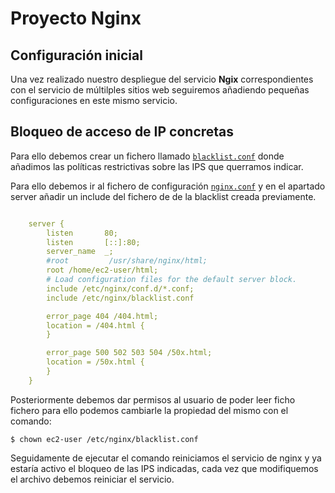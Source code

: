 # Proyecto Nginx

## Configuración inicial

Una vez realizado nuestro despliegue del servicio **Ngix** correspondientes con el servicio de múltilples sitios web seguiremos añadiendo pequeñas configuraciones en este mismo servicio.

## Bloqueo de acceso de IP concretas

Para ello debemos crear un fichero llamado [```blacklist.conf```]() donde añadimos las políticas restrictivas sobre las IPS que querramos indicar.

Para ello debemos ir al fichero de configuración [```nginx.conf```](https://github.com/ndiazdossantos/nginx/blob/master/nginx.conf) y en el apartado server añadir un include del fichero de de la blacklist creada previamente.

```yml

    server {
        listen       80;
        listen       [::]:80;
        server_name  _;
        #root         /usr/share/nginx/html;
        root /home/ec2-user/html;
        # Load configuration files for the default server block.
        include /etc/nginx/conf.d/*.conf;
        include /etc/nginx/blacklist.conf

        error_page 404 /404.html;
        location = /404.html {
        }

        error_page 500 502 503 504 /50x.html;
        location = /50x.html {
        }
    }
```

Posteriormente debemos dar permisos al usuario de poder leer ficho fichero para ello podemos cambiarle la propiedad del mismo con el comando:

`$ chown ec2-user /etc/nginx/blacklist.conf`

Seguidamente de ejecutar el comando reiniciamos el servicio de nginx y ya estaría activo el bloqueo de las IPS indicadas, cada vez que modifiquemos el archivo debemos reiniciar el servicio.
